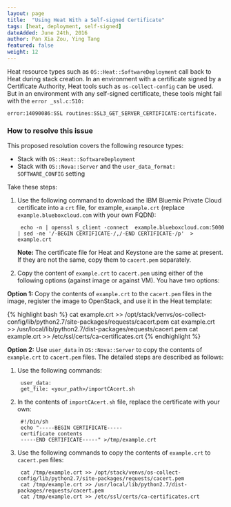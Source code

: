 ```yaml
---
layout: page
title:  "Using Heat With a Self-signed Certificate"
tags: [heat, deployment, self-signed]
dateAdded: June 24th, 2016
author: Pan Xia Zou, Ying Tang
featured: false
weight: 12
---
```


Heat resource types such as `OS::Heat::SoftwareDeployment` call back to Heat during stack creation. In an environment with a certificate signed by a Certificate Authority, Heat tools such as `os-collect-config` can be used. But in an environment with any self-signed certificate, these tools might fail with the `error _ssl.c:510:`

	error:14090086:SSL routines:SSL3_GET_SERVER_CERTIFICATE:certificate.


### How to resolve this issue

This proposed resolution covers the following resource types:

* Stack with `OS::Heat::SoftwareDeployment`
* Stack with `OS::Nova::Server` and the `user_data_format: SOFTWARE_CONFIG` setting

Take these steps:

1. Use the following command to download the IBM Bluemix Private Cloud certificate into a `crt` file, for example, `example.crt` (replace `example.blueboxcloud.com` with your own FQDN):
    
		echo -n | openssl s_client -connect  example.blueboxcloud.com:5000 | sed -ne '/-BEGIN CERTIFICATE-/,/-END CERTIFICATE-/p'  > example.crt

   
   **Note:** The certificate file for Heat and Keystone are the same at present. If they are not the same, copy them to `cacert.pem` separately.   

2. Copy the content of `example.crt` to `cacert.pem` using either of the following options (against image or against VM). You have two options: 

**Option 1:** Copy the contents of `example.crt` to the `cacert.pem` files in the image, register the image to OpenStack, and use it in the Heat template:

{% highlight bash %}
cat example.crt >> /opt/stack/venvs/os-collect-config/lib/python2.7/site-packages/requests/cacert.pem
cat example.crt >> /usr/local/lib/python2.7/dist-packages/requests/cacert.pem
cat example.crt >> /etc/ssl/certs/ca-certificates.crt
{% endhighlight %}

**Option 2:** Use `user_data` in `OS::Nova::Server` to copy the contents of `example.crt` to `cacert.pem` files. The detailed steps are described as follows: 


1. Use the following commands:

		user_data:
		get_file: <your_path>/importCAcert.sh

2. In the contents of `importCAcert.sh` file, replace the certificate with your own:

		#!/bin/sh
        echo "-----BEGIN CERTIFICATE-----
        certificate contents
        -----END CERTIFICATE-----" >/tmp/example.crt

3. Use the following commands to copy the contents of `example.crt` to `cacert.pem` files:

		cat /tmp/example.crt >> /opt/stack/venvs/os-collect-config/lib/python2.7/site-packages/requests/cacert.pem
		cat /tmp/example.crt >> /usr/local/lib/python2.7/dist-packages/requests/cacert.pem
		cat /tmp/example.crt >> /etc/ssl/certs/ca-certificates.crt

